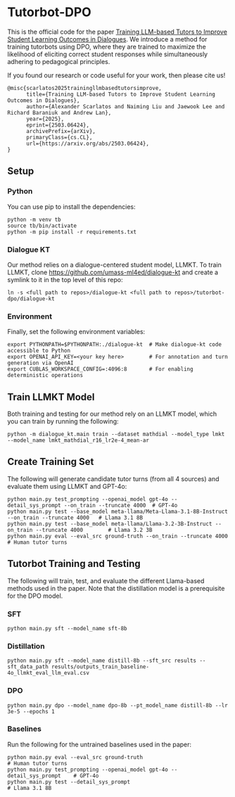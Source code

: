 # Tutorbot-DPO
This is the official code for the paper <a href="https://arxiv.org/abs/2503.06424">Training LLM-based Tutors to Improve Student Learning Outcomes in Dialogues</a>. We introduce a method for training tutorbots using DPO, where they are trained to maximize the likelihood of eliciting correct student responses while simultaneously adhering to pedagogical principles.

If you found our research or code useful for your work, then please cite us!
```
@misc{scarlatos2025trainingllmbasedtutorsimprove,
      title={Training LLM-based Tutors to Improve Student Learning Outcomes in Dialogues}, 
      author={Alexander Scarlatos and Naiming Liu and Jaewook Lee and Richard Baraniuk and Andrew Lan},
      year={2025},
      eprint={2503.06424},
      archivePrefix={arXiv},
      primaryClass={cs.CL},
      url={https://arxiv.org/abs/2503.06424}, 
}
```

## Setup

### Python
You can use pip to install the dependencies:
```
python -m venv tb
source tb/bin/activate
python -m pip install -r requirements.txt
```

### Dialogue KT
Our method relies on a dialogue-centered student model, LLMKT. To train LLMKT, clone https://github.com/umass-ml4ed/dialogue-kt and create a symlink to it in the top level of this repo:
```
ln -s <full path to repos>/dialogue-kt <full path to repos>/tutorbot-dpo/dialogue-kt
```

### Environment
Finally, set the following environment variables:
```
export PYTHONPATH=$PYTHONPATH:./dialogue-kt  # Make dialogue-kt code accessible to Python
export OPENAI_API_KEY=<your key here>        # For annotation and turn generation via OpenAI
export CUBLAS_WORKSPACE_CONFIG=:4096:8       # For enabling deterministic operations
```

## Train LLMKT Model
Both training and testing for our method rely on an LLMKT model, which you can train by running the following:
```
python -m dialogue_kt.main train --dataset mathdial --model_type lmkt --model_name lmkt_mathdial_r16_lr2e-4_mean-ar
```

## Create Training Set

The following will generate candidate tutor turns (from all 4 sources) and evaluate them using LLMKT and GPT-4o:
```
python main.py test_prompting --openai_model gpt-4o --detail_sys_prompt --on_train --truncate 4000  # GPT-4o
python main.py test --base_model meta-llama/Meta-Llama-3.1-8B-Instruct --on_train --truncate 4000   # Llama 3.1 8B
python main.py test --base_model meta-llama/Llama-3.2-3B-Instruct --on_train --truncate 4000        # Llama 3.2 3B
python main.py eval --eval_src ground-truth --on_train --truncate 4000                              # Human tutor turns
```

## Tutorbot Training and Testing

The following will train, test, and evaluate the different Llama-based methods used in the paper. Note that the distillation model is a prerequisite for the DPO model.

### SFT
```
python main.py sft --model_name sft-8b
```

### Distillation
```
python main.py sft --model_name distill-8b --sft_src results --sft_data_path results/outputs_train_baseline-4o_llmkt_eval_llm_eval.csv
```

### DPO
```
python main.py dpo --model_name dpo-8b --pt_model_name distill-8b --lr 3e-5 --epochs 1
```

### Baselines

Run the following for the untrained baselines used in the paper:
```
python main.py eval --eval_src ground-truth                                # Human tutor turns
python main.py test_prompting --openai_model gpt-4o --detail_sys_prompt    # GPT-4o
python main.py test --detail_sys_prompt                                    # Llama 3.1 8B
```
